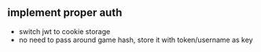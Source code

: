 ## implement proper auth
- switch jwt to cookie storage
- no need to pass around game hash, store it with token/username as key
